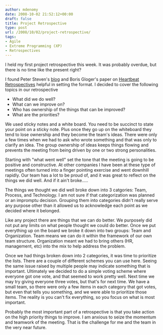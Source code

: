 ```yaml
---
author: mdenomy
date: 2008-10-02 21:52:12+00:00
draft: false
title: Project Retrospective
type: post
url: /2008/10/02/project-retrospective/
tags:
- Agile
- Extreme Programming (XP)
- Retrospectives
---
```


I held my first project retrospective this week.  It was probably overdue, but there is no time like the present right?

I found Peter Steven's [blog](http://agilesoftwaredevelopment.com/blog/peterstev/start-trust-start-retrospective) and Boris Gloger's paper on [Heartbeat Retrospectives](http://www.glogerconsulting.de/downloads/Gloger-heartbeat-retros-V11.pdf) helpful in setting the format.   I decided to cover the following topics in our retrospective

* What did we do well?
* What can we improve on?
* Who has ownership of the things that can be improved?
* What are the priorities?

We used sticky notes and a white board.  You need to be succinct to state your point on a sticky note.  Plus once they go up on the whiteboard they tend to lose ownership and they become the team's ideas.  There were only a few times when we had to ask who wrote something and that was only to clarify an idea.  The group ownership of ideas keeps things flowing and prevents the meeting from being driven by one or two strong personalities.

Starting with "what went well" set the tone that the meeting is going to be positive and constructive.  At other companies I have been at these type of meetings often turned into a finger pointing exercise and went downhill rapidly.  Our team has a lot to be proud of, and it was great to reflect on the things we did well.   And if it ain't broke.....

The things we thought we did well broke down into 3 catgories: Team, Process, and Technology.  I am not sure if that categorization was planned or an impromptu decision.    Grouping them into categories didn't really serve any purpose other than it allowed us to acknowledge each point as we decided where it belonged.

Like any project there are things that we can do better.  We purposely did not put any limits on what people thought we could do better.  Once we put everything up on the board we broke it down into two groups: Team and Organization.  Team means we can do it within the framework of our own team structure.  Organization meant we had to bring others (HR, management, etc) into the mix to help address the problem.

Once we had things broken down into 2 categories, it was time to prioritize the lists.  There are a couple of different schemes you can use here.  Seeing the same issue raised by multiple people may indicate something that is important.  Ultimately we decided to do a simple voting scheme where everyone got one vote,  and that seemed to work pretty well.  Next time we may try giving everyone three votes, but that's for next time.  We have a small team, so there were only a few items in each category that got votes, but even that tells you something, and we were able to prioritize those items.  The reality is you can't fix everything, so you focus on what is most important.

Probably the most important part of a retrospective is that you take action on the high priority things to improve.  I am anxious to seize the momentum and teamwork of the meeting.  That is the challenge for me and the team in the very near future.
